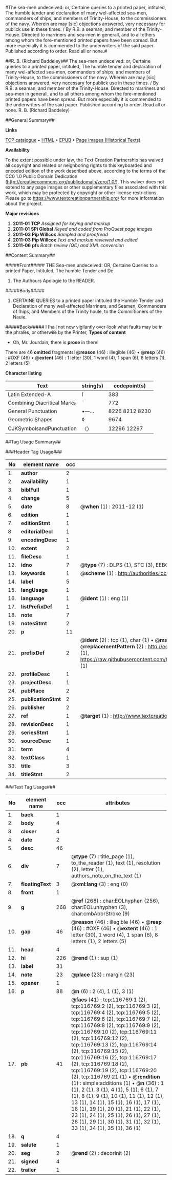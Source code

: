 #The sea-men undeceived: or, Certaine queries to a printed paper, intituled, The humble tender and declaration of many wel-affected sea-men, commanders of ships, and members of Trinity-House, to the commissioners of the navy. Wherein are may [sic] objections answered, very necessary for publick use in these times. / By R.B. a seaman, and member of the Trinity-House. Directed to marriners and sea-men in generall, and to all others among whom the fore-mentioned printed papers have been spread. But more especially it is commended to the underwriters of the said paper. Published according to order. Read all or none.#

##R. B. (Richard Baddeley)##
The sea-men undeceived: or, Certaine queries to a printed paper, intituled, The humble tender and declaration of many wel-affected sea-men, commanders of ships, and members of Trinity-House, to the commissioners of the navy. Wherein are may [sic] objections answered, very necessary for publick use in these times. / By R.B. a seaman, and member of the Trinity-House. Directed to marriners and sea-men in generall, and to all others among whom the fore-mentioned printed papers have been spread. But more especially it is commended to the underwriters of the said paper. Published according to order. Read all or none.
R. B. (Richard Baddeley)

##General Summary##

**Links**

[TCP catalogue](http://www.ota.ox.ac.uk/tcp/)  • 
[HTML](http://tei.it.ox.ac.uk/tcp/Texts-HTML/free/A77/A77160.html)  • 
[EPUB](http://tei.it.ox.ac.uk/tcp/Texts-EPUB/free/A77/A77160.epub) • 
[Page images (Historical Texts)](https://historicaltexts.jisc.ac.uk/eebo-99864539e)

**Availability**

To the extent possible under law, the Text Creation Partnership has waived all copyright and related or neighboring rights to this keyboarded and encoded edition of the work described above, according to the terms of the CC0 1.0 Public Domain Dedication (http://creativecommons.org/publicdomain/zero/1.0/). This waiver does not extend to any page images or other supplementary files associated with this work, which may be protected by copyright or other license restrictions. Please go to https://www.textcreationpartnership.org/ for more information about the project.

**Major revisions**

1. __2011-01__ __TCP__ *Assigned for keying and markup*
1. __2011-01__ __SPi Global__ *Keyed and coded from ProQuest page images*
1. __2011-03__ __Pip Willcox__ *Sampled and proofread*
1. __2011-03__ __Pip Willcox__ *Text and markup reviewed and edited*
1. __2011-06__ __pfs__ *Batch review (QC) and XML conversion*

##Content Summary##

#####Front#####
THE Sea-men undeceived: OR, Certaine Queries to a printed Paper, Intituled, The humble Tender and De
1. The Authours Apologie to the READER.

#####Body#####

1. CERTAINE QUERIES to a printed paper intituled the Humble Tender and Declaration of many well-affected Marriners, and Seamen, Commanders of ſhips, and Members of the
Trinity houſe, to the Commiſſioners of the Nauie.

#####Back#####
I ſhall not now vigilantly over-look what faults may be in the phraſes, or otherwiſe by the Printer,
**Types of content**

  * Oh, Mr. Jourdain, there is **prose** in there!

There are 46 **omitted** fragments! 
 @__reason__ (46) : illegible (46)  •  @__resp__ (46) : #OXF (46)  •  @__extent__ (46) : 1 letter (30), 1 word (4), 1 span (6), 8 letters (1), 2 letters (5)

**Character listing**


|Text|string(s)|codepoint(s)|
|---|---|---|
|Latin Extended-A|ſ|383|
|Combining             Diacritical Marks|̄|772|
|General Punctuation|•—…|8226 8212 8230|
|Geometric Shapes|◊|9674|
|CJKSymbolsandPunctuation|〈〉|12296 12297|

##Tag Usage Summary##

###Header Tag Usage###

|No|element name|occ|attributes|
|---|---|---|---|
|1.|__author__|2||
|2.|__availability__|1||
|3.|__biblFull__|1||
|4.|__change__|5||
|5.|__date__|8| @__when__ (1) : 2011-12 (1)|
|6.|__edition__|1||
|7.|__editionStmt__|1||
|8.|__editorialDecl__|1||
|9.|__encodingDesc__|1||
|10.|__extent__|2||
|11.|__fileDesc__|1||
|12.|__idno__|7| @__type__ (7) : DLPS (1), STC (3), EEBO-CITATION (1), PROQUEST (1), VID (1)|
|13.|__keywords__|1| @__scheme__ (1) : http://authorities.loc.gov/ (1)|
|14.|__label__|5||
|15.|__langUsage__|1||
|16.|__language__|1| @__ident__ (1) : eng (1)|
|17.|__listPrefixDef__|1||
|18.|__note__|7||
|19.|__notesStmt__|2||
|20.|__p__|11||
|21.|__prefixDef__|2| @__ident__ (2) : tcp (1), char (1)  •  @__matchPattern__ (2) : ([0-9\-]+):([0-9IVX]+) (1), (.+) (1)  •  @__replacementPattern__ (2) : http://eebo.chadwyck.com/downloadtiff?vid=$1&page=$2 (1), https://raw.githubusercontent.com/textcreationpartnership/Texts/master/tcpchars.xml#$1 (1)|
|22.|__profileDesc__|1||
|23.|__projectDesc__|1||
|24.|__pubPlace__|2||
|25.|__publicationStmt__|2||
|26.|__publisher__|2||
|27.|__ref__|1| @__target__ (1) : http://www.textcreationpartnership.org/docs/. (1)|
|28.|__revisionDesc__|1||
|29.|__seriesStmt__|1||
|30.|__sourceDesc__|1||
|31.|__term__|4||
|32.|__textClass__|1||
|33.|__title__|3||
|34.|__titleStmt__|2||


###Text Tag Usage###

|No|element name|occ|attributes|
|---|---|---|---|
|1.|__back__|1||
|2.|__body__|4||
|3.|__closer__|4||
|4.|__date__|2||
|5.|__desc__|46||
|6.|__div__|7| @__type__ (7) : title_page (1), to_the_reader (1), text (1), resolution (2), letter (1), authors_note_on_the_text (1)|
|7.|__floatingText__|3| @__xml:lang__ (3) : eng (0)|
|8.|__front__|1||
|9.|__g__|268| @__ref__ (268) : char:EOLhyphen (256), char:EOLunhyphen (3), char:cmbAbbrStroke (9)|
|10.|__gap__|46| @__reason__ (46) : illegible (46)  •  @__resp__ (46) : #OXF (46)  •  @__extent__ (46) : 1 letter (30), 1 word (4), 1 span (6), 8 letters (1), 2 letters (5)|
|11.|__head__|4||
|12.|__hi__|226| @__rend__ (1) : sup (1)|
|13.|__label__|31||
|14.|__note__|23| @__place__ (23) : margin (23)|
|15.|__opener__|1||
|16.|__p__|88| @__n__ (6) : 2 (4), 1 (1), 3 (1)|
|17.|__pb__|41| @__facs__ (41) : tcp:116769:1 (2), tcp:116769:2 (2), tcp:116769:3 (2), tcp:116769:4 (2), tcp:116769:5 (2), tcp:116769:6 (2), tcp:116769:7 (2), tcp:116769:8 (2), tcp:116769:9 (2), tcp:116769:10 (2), tcp:116769:11 (2), tcp:116769:12 (2), tcp:116769:13 (2), tcp:116769:14 (2), tcp:116769:15 (2), tcp:116769:16 (2), tcp:116769:17 (2), tcp:116769:18 (2), tcp:116769:19 (2), tcp:116769:20 (2), tcp:116769:21 (1)  •  @__rendition__ (1) : simple:additions (1)  •  @__n__ (36) : 1 (1), 2 (1), 3 (1), 4 (1), 5 (1), 6 (1), 7 (1), 8 (1), 9 (1), 10 (1), 11 (1), 12 (1), 13 (1), 14 (1), 15 (1), 16 (1), 17 (1), 18 (1), 19 (1), 20 (1), 21 (1), 22 (1), 23 (1), 24 (1), 25 (1), 26 (1), 27 (1), 28 (1), 29 (1), 30 (1), 31 (1), 32 (1), 33 (1), 34 (1), 35 (1), 36 (1)|
|18.|__q__|4||
|19.|__salute__|1||
|20.|__seg__|2| @__rend__ (2) : decorInit (2)|
|21.|__signed__|4||
|22.|__trailer__|1||
